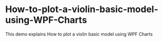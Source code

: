 # How-to-plot-a-violin-basic-model-using-WPF-Charts
This demo explains How to plot a violin basic model using WPF Charts
